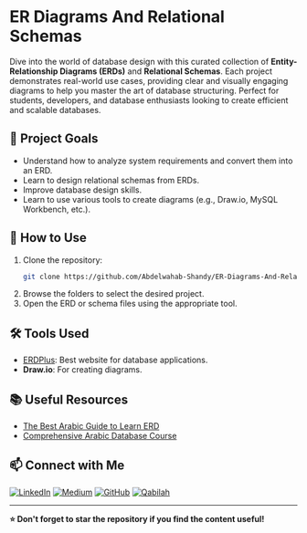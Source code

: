 # ER Diagrams And Relational Schemas

Dive into the world of database design with this curated collection of **Entity-Relationship Diagrams (ERDs)** and **Relational Schemas**. Each project demonstrates real-world use cases, providing clear and visually engaging diagrams to help you master the art of database structuring. Perfect for students, developers, and database enthusiasts looking to create efficient and scalable databases.

## 🎯 Project Goals

- Understand how to analyze system requirements and convert them into an ERD.
- Learn to design relational schemas from ERDs.
- Improve database design skills.
- Learn to use various tools to create diagrams (e.g., Draw.io, MySQL Workbench, etc.).

## 🚀 How to Use

1. Clone the repository:
   ```bash
   git clone https://github.com/Abdelwahab-Shandy/ER-Diagrams-And-Relational-Schemas.git
   ```
2. Browse the folders to select the desired project.
3. Open the ERD or schema files using the appropriate tool.

## 🛠️ Tools Used

- [ERDPlus](https://erdplus.com/): Best website for database applications.
- **Draw.io**: For creating diagrams.

## 📚 Useful Resources

- [The Best Arabic Guide to Learn ERD](https://programmingadvices.com/p/database-level-1-sql-concepts-and-practice)
- [Comprehensive Arabic Database Course](https://programmingadvices.com/p/database-level-1-sql-concepts-and-practice)

## 📫 Connect with Me

[![LinkedIn](https://img.shields.io/badge/-LinkedIn-0077B5?logo=linkedin&logoColor=white)](https://www.linkedin.com/in/abdelwahab-shandy/)
[![Medium](https://img.shields.io/badge/-Medium-12100E?logo=medium&logoColor=white)](https://medium.com/@abdelwahabshandy)
[![GitHub](https://img.shields.io/badge/-GitHub-333333?logo=github&logoColor=white)](https://github.com/abdelwahab-shandy)
[![Qabilah](https://img.shields.io/badge/-Qabilah-F4A261?logo=data:image/png;base64,iVBORw0KGgoAAAANSUhEUgAAAA8AAAAQCAYAAAA0xWRMAAAABHNCSVQICAgIfAhkiAAAAAlwSFlzAAALEgAACxIB0t1+/AAAAadJREFUKJGVks1KA0EQhb9hxCBFsVVBJbFwYY2CmRq2PgCRVFJrIQKswMvIBBQtpbwAXoGNugJcoAqUFhLaWOkM7MmXmRkIQ0sT93brfbRmrKlZXGV+eM453nOK4rBqiEpBBTQBXERr3XJZnUZwrSNQC11RxmMF9XplP/DoEDcHHJ80zxRA0JwIrCBYpKxZsAaLSsgUPB2WaIDrHACr6TWEOQQnhUHoRP5+zxx0I8AF+rATz6k3qB1igz1gFaD+GTP3WiP8mpzfqTWbnWok/GKXLbSjXbax+3l4vlQU60NC8LvIwAAAABJRU5ErkJggg==&logoColor=white)](https://qabilah.com/profile/abdelwahab-shandy/professional-profile)

---

**⭐ Don't forget to star the repository if you find the content useful!**
